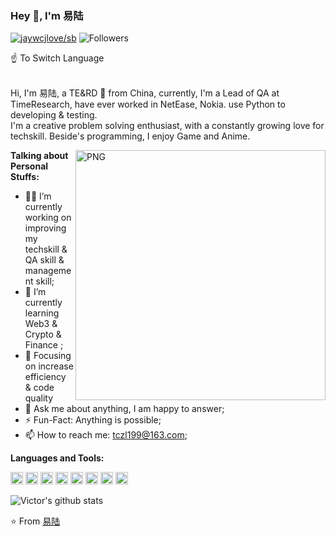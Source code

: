 ### Hey 👋, I'm 易陆

[![jaywcjlove/sb](https://jaywcjlove.github.io/sb/lang/chinese.svg)](https://github.com/yili1992/yili1992/blob/master/README-CN.md)
![Followers](https://img.shields.io/github/followers/yili1992?label=Follw&style=social)

☝️   To Switch Language
<br />
<br />

Hi, I'm 易陆, a TE&RD  🚀 from China, currently, I'm a Lead of QA at️ TimeResearch, have ever worked in NetEase, Nokia.
use Python to developing & testing.  
 I'm a creative problem solving enthusiast, with a constantly growing love for techskill. Beside's programming, I enjoy Game and Anime.

  <img align="right" alt="PNG" width="400" height="400" src="https://s1.ax1x.com/2020/07/16/UB6CjJ.png" />

**Talking about Personal Stuffs:**

- 👨‍💻 I’m currently working on improving my techskill & QA skill & management skill;
- 🌱 I’m currently learning Web3 & Crypto & Finance ; 
- 🤔 Focusing on increase efficiency & code quality
- 💬 Ask me about anything, I am happy to answer;
- ⚡️ Fun-Fact: Anything is possible;
- 📫 How to reach me: tczl199@163.com;

**Languages and Tools:**  

<code><img height="20" src="https://img.shields.io/badge/-React-%23282C34?style=flat-square&logo=react"></code>
<code><img height="20" src="https://img.shields.io/badge/-MongoDB-HA248?style=flat-square&logo=mongodb"></code>
<code><img height="20" src="https://img.shields.io/badge/-Kubernetes-black?style=flat-square&logo=kubernetes"></code>
<code><img height="20" src="https://img.shields.io/badge/-Python-yellow?style=flat-square&logo=python"></code>
<code><img height="20" src="https://img.shields.io/badge/-Java-blue?style=flat-square&logo=java"></code>
<code><img height="20" src="https://img.shields.io/badge/-Git-%23F05032?style=flat-square&logo=git&logoColor=%23ffffff"></code>
<code><img height="20" src="https://img.shields.io/badge/-VSCode-%23007ACC?style=flat-square&logo=visual-studio-code"></code>
<code><img height="20" src="https://img.shields.io/badge/-Flask-black?style=flat-square&logo=flask"></code>



![Victor's github stats](https://github-readme-stats.vercel.app/api?username=yili1992&show_icons=true&hide_border=true)

⭐️ From [易陆](https://github.com/yili1992)

